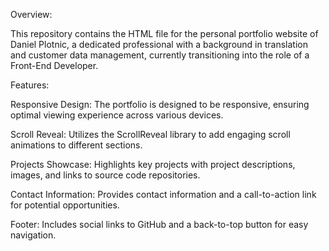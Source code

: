 Overview:

This repository contains the HTML file for the personal portfolio website of Daniel Plotnic, a dedicated professional with a background in translation and customer data management, currently transitioning into the role of a Front-End Developer.

Features:

Responsive Design:
The portfolio is designed to be responsive, ensuring optimal viewing experience across various devices.

Scroll Reveal:
Utilizes the ScrollReveal library to add engaging scroll animations to different sections.

Projects Showcase:
Highlights key projects with project descriptions, images, and links to source code repositories.

Contact Information:
Provides contact information and a call-to-action link for potential opportunities.

Footer:
Includes social links to GitHub and a back-to-top button for easy navigation.